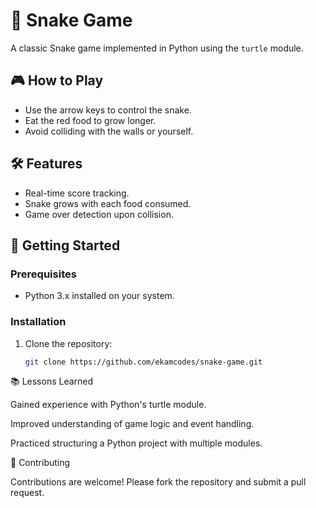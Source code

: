 # 🐍 Snake Game

A classic Snake game implemented in Python using the `turtle` module.

## 🎮 How to Play

- Use the arrow keys to control the snake.
- Eat the red food to grow longer.
- Avoid colliding with the walls or yourself.

## 🛠️ Features

- Real-time score tracking.
- Snake grows with each food consumed.
- Game over detection upon collision.

## 🚀 Getting Started

### Prerequisites

- Python 3.x installed on your system.

### Installation

1. Clone the repository:

   ```bash
   git clone https://github.com/ekamcodes/snake-game.git
   
📚 Lessons Learned 

Gained experience with Python's turtle module.

Improved understanding of game logic and event handling.

Practiced structuring a Python project with multiple modules.

🤝 Contributing

Contributions are welcome! Please fork the repository and submit a pull request.